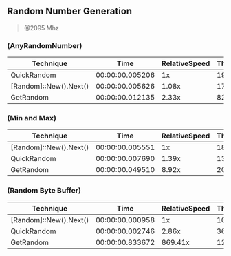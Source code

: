 
Random Number Generation
------------------------
> @2095 Mhz


### (AnyRandomNumber)


|Technique             |Time           |RelativeSpeed|Throughput|
|----------------------|---------------|-------------|----------|
|QuickRandom           |00:00:00.005206|1x           |19206.39/s|
|[Random]::New().Next()|00:00:00.005626|1.08x        |17774.62/s|
|GetRandom             |00:00:00.012135|2.33x        |8240.22/s |


### (Min and Max)


|Technique             |Time           |RelativeSpeed|Throughput|
|----------------------|---------------|-------------|----------|
|[Random]::New().Next()|00:00:00.005551|1x           |18013.15/s|
|QuickRandom           |00:00:00.007690|1.39x        |13003.39/s|
|GetRandom             |00:00:00.049510|8.92x        |2019.79/s |


### (Random Byte Buffer)


|Technique             |Time           |RelativeSpeed|Throughput|
|----------------------|---------------|-------------|----------|
|[Random]::New().Next()|00:00:00.000958|1x           |10428.62/s|
|QuickRandom           |00:00:00.002746|2.86x        |3640.47/s |
|GetRandom             |00:00:00.833672|869.41x      |12/s      |




